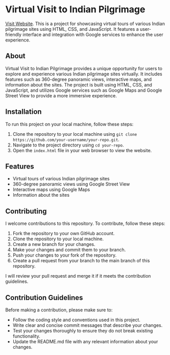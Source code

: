 # Virtual Visit to Indian Pilgrimage
<a href="">Visit Website</a>.
This is a project for showcasing virtual tours of various Indian pilgrimage sites using HTML, CSS, and JavaScript. It features a user-friendly interface and integration with Google services to enhance the user experience.

## About

Virtual Visit to Indian Pilgrimage provides a unique opportunity for users to explore and experience various Indian pilgrimage sites virtually. It includes features such as 360-degree panoramic views, interactive maps, and information about the sites. The project is built using HTML, CSS, and JavaScript, and utilizes Google services such as Google Maps and Google Street View to provide a more immersive experience.

## Installation

To run this project on your local machine, follow these steps:

1. Clone the repository to your local machine using `git clone https://github.com/your-username/your-repo.git`.
2. Navigate to the project directory using `cd your-repo`.
3. Open the `index.html` file in your web browser to view the website.

## Features

- Virtual tours of various Indian pilgrimage sites
- 360-degree panoramic views using Google Street View
- Interactive maps using Google Maps
- Information about the sites

## Contributing

I welcome contributions to this repository. To contribute, follow these steps:

1. Fork the repository to your own GitHub account.
2. Clone the repository to your local machine.
3. Create a new branch for your changes.
4. Make your changes and commit them to your branch.
5. Push your changes to your fork of the repository.
6. Create a pull request from your branch to the main branch of this repository.

I will review your pull request and merge it if it meets the contribution guidelines.

## Contribution Guidelines

Before making a contribution, please make sure to:

- Follow the coding style and conventions used in this project.
- Write clear and concise commit messages that describe your changes.
- Test your changes thoroughly to ensure they do not break existing functionality.
- Update the README.md file with any relevant information about your changes.
